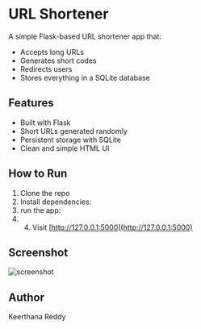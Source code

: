 # URL Shortener

A simple Flask-based URL shortener app that:
- Accepts long URLs
- Generates short codes
- Redirects users
- Stores everything in a SQLite database

## Features
- Built with Flask
- Short URLs generated randomly
- Persistent storage with SQLite
- Clean and simple HTML UI

## How to Run

1. Clone the repo
2. Install dependencies:
3. run the app:
4. 4. Visit [http://127.0.0.1:5000](http://127.0.0.1:5000)

## Screenshot
![screenshot](screenshot.png)

## Author
Keerthana Reddy
